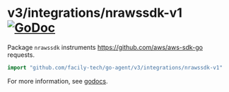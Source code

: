 # v3/integrations/nrawssdk-v1 [![GoDoc](https://godoc.org/github.com/facily-tech/go-agent/v3/integrations/nrawssdk-v1?status.svg)](https://godoc.org/github.com/facily-tech/go-agent/v3/integrations/nrawssdk-v1)

Package `nrawssdk` instruments https://github.com/aws/aws-sdk-go requests.

```go
import "github.com/facily-tech/go-agent/v3/integrations/nrawssdk-v1"
```

For more information, see
[godocs](https://godoc.org/github.com/facily-tech/go-agent/v3/integrations/nrawssdk-v1).
